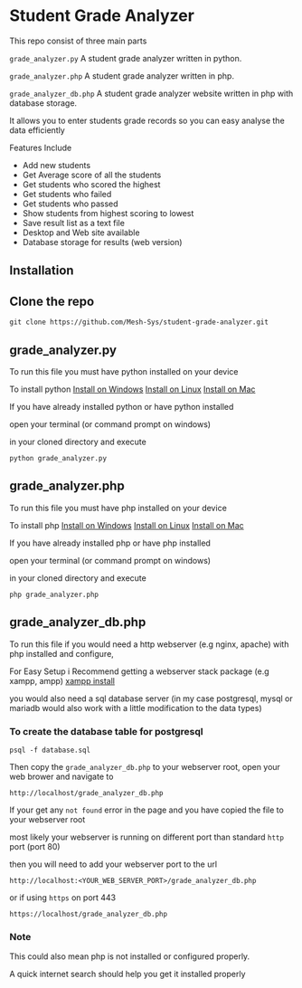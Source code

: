 # Student Grade Analyzer

This repo consist of three main parts

`grade_analyzer.py` A student grade analyzer written in python.

`grade_analyzer.php` A student grade analyzer written in php.

`grade_analyzer_db.php` A student grade analyzer website written in php with database storage.

It allows you to enter students grade records so you can easy analyse the data efficiently

Features Include
  - Add new students
  - Get Average score of all the students
  - Get students who scored the highest
  - Get students who failed
  - Get students who passed
  - Show students from highest scoring to lowest
  - Save result list as a text file
  - Desktop and Web site available
  - Database storage for results (web version)

## Installation

## Clone the repo
```command
git clone https://github.com/Mesh-Sys/student-grade-analyzer.git
```

## grade_analyzer.py

To run this file you must have python installed on your device

To install python 
[Install on Windows](https://www.geeksforgeeks.org/python/how-to-install-python-on-windows/) 
[Install on Linux](https://www.geeksforgeeks.org/python/how-to-install-python-on-linux/)
[Install on Mac](https://www.geeksforgeeks.org/python/how-to-install-python-on-mac/)

If you have already installed python or have python installed

open your terminal (or command prompt on windows) 

in your cloned directory and execute 
```command
python grade_analyzer.py
```

## grade_analyzer.php

To run this file you must have php installed on your device

To install php
[Install on Windows](https://www.geeksforgeeks.org/php/how-to-install-php-in-windows-10/)
[Install on Linux](https://www.geeksforgeeks.org/php/how-to-install-php-on-linux/)
[Install on Mac](https://www.geeksforgeeks.org/installation-guide/how-to-install-php-on-macos/)

If you have already installed php or have php installed

open your terminal (or command prompt on windows) 

in your cloned directory and execute 
```command
php grade_analyzer.php
```

## grade_analyzer_db.php

To run this file if you would need a http webserver (e.g nginx, apache) with php installed and configure,

For Easy Setup i Recommend getting a webserver stack package (e.g xampp, ampp)
[xampp install](https://www.apachefriends.org/download.html)

you would also need a sql database server (in my case postgresql, 
mysql or mariadb would also work with a little modification to the data types)
### To create the database table for postgresql
```command
psql -f database.sql
```

Then copy the `grade_analyzer_db.php` to your webserver root, 
open your web brower and navigate to 
```url
http://localhost/grade_analyzer_db.php
```
If your get any `not found` error in the page and you have copied the file to your webserver root

most likely your webserver is running on different port than standard `http` port (port 80)

then you will need to add your webserver port to the url
```url
http://localhost:<YOUR_WEB_SERVER_PORT>/grade_analyzer_db.php
```

or if using `https` on port 443
```url
https://localhost/grade_analyzer_db.php
```

### Note

This could also mean php is not installed or configured properly.

A quick internet search should help you get it installed properly